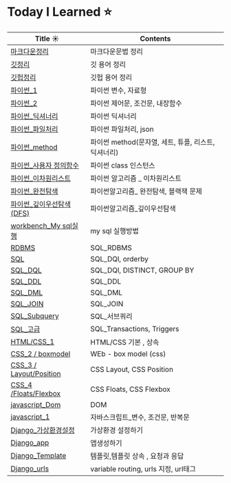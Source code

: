 # Today I Learned ⭐️

| Title ☀️                                                                                                                                                                   | Contents                                            |
| -------------------------------------------------------------------------------------------------------------------------------------------------------------------------- | --------------------------------------------------- |
| [마크다운정리](https://github.com/badajinsee/TIL/blob/main/coading%20learning/markdown.md)                                                                                 | 마크다운문법 정리                                   |
| [깃정리](https://github.com/badajinsee/TIL/blob/main/coading%20learning/Git/git.md)                                                                                        | 깃 용어 정리                                        |
| [깃헙정리](https://github.com/badajinsee/TIL/blob/main/coading%20learning/Git/github.md)                                                                                   | 깃헙 용어 정리                                      |
| [파이썬\_1](https://github.com/badajinsee/TIL/blob/main/coading%20learning/%ED%8C%8C%EC%9D%B4%EC%8D%AC_%EA%B8%B0%EB%B3%B8/python.md)                                       | 파이썬 변수, 자료형                                 |
| [파이썬\_2](<https://github.com/badajinsee/TIL/blob/main/coading%20learning/%ED%8C%8C%EC%9D%B4%EC%8D%AC_%EA%B8%B0%EB%B3%B8/python(2).md>)                                  | 파이썬 제어문, 조건문, 내장함수                     |
| [파이썬\_딕셔너리](https://github.com/badajinsee/TIL/blob/main/coading%20learning/%ED%8C%8C%EC%9D%B4%EC%8D%AC_%EA%B8%B0%EB%B3%B8/Dictionary.md)                            | 파이썬 딕셔너리                                     |
| [파이썬\_파일처리](https://github.com/badajinsee/TIL/blob/main/coading%20learning/%ED%8C%8C%EC%9D%B4%EC%8D%AC_%EA%B8%B0%EB%B3%B8/file.md)                                  | 파이썬 파일처리, json                               |
| [파이썬\_method](https://github.com/badajinsee/TIL/blob/main/coading%20learning/%ED%8C%8C%EC%9D%B4%EC%8D%AC_%EA%B8%B0%EB%B3%B8/method.md)                                  | 파이썬 method(문자열, 세트, 튜플, 리스트, 딕셔너리) |
| [파이썬\_사용자 정의함수](https://github.com/badajinsee/TIL/blob/main/coading%20learning/%ED%8C%8C%EC%9D%B4%EC%8D%AC_%EA%B8%B0%EB%B3%B8/%20define%20function.md)           | 파이썬 class 인스턴스                               |
| [파이썬\_이차원리스트](https://github.com/badajinsee/TIL/blob/main/coading%20learning/%ED%8C%8C%EC%9D%B4%EC%8D%AC_%EC%95%8C%EA%B3%A0%EB%A6%AC%EC%A6%98/2list.md)           | 파이썬 알고리즘 \_ 이차원리스트                     |
| [파이썬\_완전탐색](https://github.com/badajinsee/TIL/blob/main/coading%20learning/%ED%8C%8C%EC%9D%B4%EC%8D%AC_%EC%95%8C%EA%B3%A0%EB%A6%AC%EC%A6%98/echaustive%20search.md) | 파이썬알고리즘\_ 완전탐색, 블랙잭 문제              |
| [파이썬\_깊이우선탐색(DFS)](https://github.com/badajinsee/TIL/blob/main/coading%20learning/%ED%8C%8C%EC%9D%B4%EC%8D%AC_%EC%95%8C%EA%B3%A0%EB%A6%AC%EC%A6%98/DFS.md)        | 파이썬알고리즘\_깊이우선탐색                        |
| [workbench_My sql실행](https://github.com/badajinsee/TIL/blob/main/coading%20learning/Data_base/workbench.md)                                                              | my sql 실행방법                                     |
| [RDBMS](https://github.com/badajinsee/TIL/blob/main/coading%20learning/Data_base/SQL0.md)                                                                                  | SQL_RDBMS                                           |
| [SQL](https://github.com/badajinsee/TIL/blob/main/coading%20learning/Data_base/SQL1.md)                                                                                    | SQL_DQl, orderby                                    |
| [SQL_DQL](https://github.com/badajinsee/TIL/blob/main/coading%20learning/Data_base/DQL_2.md)                                                                               | SQL_DQl, DISTINCT, GROUP BY                         |
| [SQL_DDL](https://github.com/badajinsee/TIL/blob/main/coading%20learning/Data_base/DDL5.md)                                                                                | SQL_DDL                                             |
| [SQL_DML](https://github.com/badajinsee/TIL/blob/main/coading%20learning/Data_base/DML6.md)                                                                                | SQL_DML                                             |
| [SQL_JOIN](https://github.com/badajinsee/TIL/blob/main/coading%20learning/Data_base/JOIN7.md)                                                                              | SQL_JOIN                                            |
| [SQL_Subquery](https://github.com/badajinsee/TIL/blob/main/coading%20learning/Data_base/Subquery8.md)                                                                      | SQL\_서브쿼리                                       |
| [SQL\_고급](https://github.com/badajinsee/TIL/blob/main/coading%20learning/Data_base/advanced9.md)                                                                         | SQL_Transactions, Triggers                          |
| [HTML/CSS_1](https://github.com/badajinsee/TIL/blob/main/coading%20learning/WEB_/01.md)                                                                                    | HTML/CSS 기본 , 상속                                |
| [CSS_2 / boxmodel](https://github.com/badajinsee/TIL/blob/main/coading%20learning/WEB_/02.md)                                                                              | WEb - box model (css)                               |
| [CSS_3 / Layout/Position](https://github.com/badajinsee/TIL/blob/main/coading%20learning/WEB_/03.md)                                                                       | CSS Layout, CSS Position                            |
| [CSS_4 /Floats/Flexbox](https://github.com/badajinsee/TIL/blob/main/coading%20learning/WEB_/04.md)                                                                         | CSS Floats, CSS Flexbox                             |
| [javascript_Dom](https://github.com/badajinsee/TIL/blob/main/coading%20learning/WEB_/05.md)                                                                                | DOM                                                 |
| [javascript_1](https://github.com/badajinsee/TIL/blob/main/coading%20learning/WEB_/06.md)                                                                                  | 자바스크립트\_변수, 조건문, 반복문                  |
| [Django\_가상환경설정](https://github.com/badajinsee/TIL/blob/main/coading%20learning/Django/start.md)                                                                     | 가상환경 설정하기                                   |
| [Django_app](https://github.com/badajinsee/TIL/blob/main/coading%20learning/Django/app.md)                                                                                 | 앱생성하기                                          |
| [Django_Template](https://github.com/badajinsee/TIL/blob/main/coading%20learning/Django/template.md)                                                                       | 템플릿,템플릿 상속 , 요청과 응답                    |
| [Django_urls](https://github.com/badajinsee/TIL/blob/main/coading%20learning/Django/urls.md)                                                                               | variable routing, urls 지정, url태그                |
